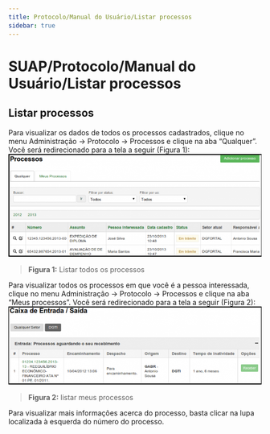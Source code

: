 ```yaml
---
title: Protocolo/Manual do Usuário/Listar processos
sidebar: true
---
```


# SUAP/Protocolo/Manual do Usuário/Listar processos

## Listar processos

Para visualizar os dados de todos os processos cadastrados, clique no menu Administração → Protocolo → Processos e clique na aba “Qualquer”. Você será redirecionado para a tela a seguir (Figura 1):
![lp](../images/lp.png)
>**Figura 1:** Listar todos os processos

Para visualizar todos os processos em que você é a pessoa interessada, clique no menu Administração → Protocolo → Processos e clique na aba “Meus processos”. Você será redirecionado para a tela a seguir (Figura 2):
![lp2](../images/lp2.png)
>**Figura 2:** listar meus processos

Para visualizar mais informações acerca do processo, basta clicar na lupa localizada à
esquerda do número do processo. 
